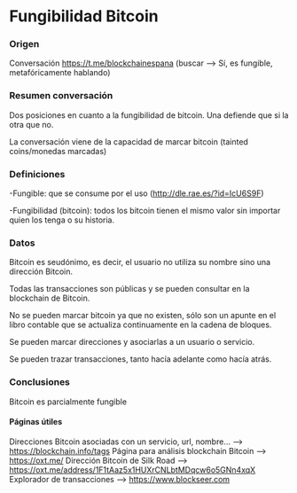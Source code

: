 # Fungibilidad Bitcoin

### Origen
Conversación https://t.me/blockchainespana (buscar --> Sí, es fungible, metafóricamente hablando)

### Resumen conversación
Dos posiciones en cuanto a la fungibilidad de bitcoin. Una defiende que si la otra que no.

La conversación viene de la capacidad de marcar bitcoin (tainted coins/monedas marcadas)

### Definiciones
-Fungible:   que se consume por el uso (http://dle.rae.es/?id=IcU6S9F)

-Fungibilidad (bitcoin): todos los bitcoin tienen el mismo valor sin importar quien los tenga o su historia.

### Datos

Bitcoin es seudónimo, es decir, el usuario no utiliza su nombre sino una dirección Bitcoin.

Todas las transacciones son públicas y se pueden consultar en la blockchain de Bitcoin.

No se pueden marcar bitcoin ya que no existen, sólo son un apunte en el libro contable que se actualiza continuamente en la cadena de bloques.

Se pueden marcar direcciones y asociarlas a un usuario o servicio. 

Se pueden trazar transacciones, tanto hacía adelante como hacía atrás. 

### Conclusiones

Bitcoin es parcialmente fungible




#### Páginas útiles

Direcciones Bitcoin asociadas con un servicio, url, nombre... -->   https://blockchain.info/tags
Página para análisis blockchain Bitcoin                       -->   https://oxt.me/
Dirección Bitcoin de Silk Road                                -->   https://oxt.me/address/1F1tAaz5x1HUXrCNLbtMDqcw6o5GNn4xqX
Explorador de transacciones                                   -->   https://www.blockseer.com

